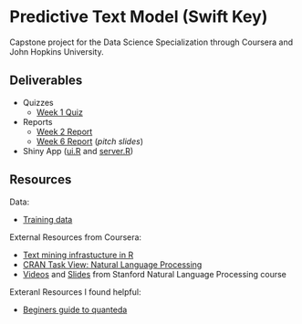 # Predictive Text Model (Swift Key)

Capstone project for the Data Science Specialization through Coursera and John Hopkins University.

## Deliverables

- Quizzes
    - [Week 1 Quiz](https://github.com/SamEdwardes/predictive-text-model-swift-key/blob/master/quiz%20and%20reports/quiz%201.R)
- Reports
    - [Week 2 Report](http://samedwardes.com/predictive-text-model-swift-key/quiz%20and%20reports/Week%202%20-%20Milestone%20Report.nb.html)
    - [Week 6 Report](https://samedwardes.com/predictive-text-model-swift-key/quiz%20and%20reports/Week_6_-_Presentation.html) (*pitch slides*)
- Shiny App ([ui.R](app/ui.R) and [server.R](app/server.R))

## Resources

Data:

- [Training data](https://d396qusza40orc.cloudfront.net/dsscapstone/dataset/Coursera-SwiftKey.zip)


External Resources from Coursera:

- [Text mining infrastucture in R](http://www.jstatsoft.org/v25/i05/)
- [CRAN Task View: Natural Language Processing](http://cran.r-project.org/web/views/NaturalLanguageProcessing.html)
- [Videos](https://www.youtube.com/user/OpenCourseOnline/search?query=NLP) and [Slides](https://web.stanford.edu/~jurafsky/NLPCourseraSlides.html) from Stanford Natural Language Processing course

Exteranl Resources I found helpful:

- [Beginers guide to quanteda](https://data.library.virginia.edu/a-beginners-guide-to-text-analysis-with-quanteda/)

